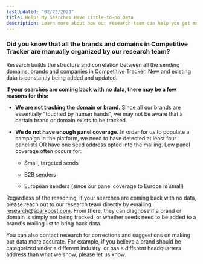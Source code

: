 ```yaml
---
lastUpdated: "02/23/2023"
title: Help! My Searches Have Little-to-no Data
description: Learn more about how our research team can help you get more data back into Competitive Tracker
---
```


### Did you know that all the brands and domains in Competitive Tracker are manually organized by our research team?

Research builds the structure and correlation between all the sending domains, brands and companies in Competitive Tracker. New and existing data is constantly being added and updated.

**If your searches are coming back with no data, there may be a few reasons for this:**

*   **We are not tracking the domain or brand.** Since all our brands are essentially "touched by human hands", we may not be aware that a certain brand or domain exists to be tracked.  

*   **We do not have enough panel coverage.** In order for us to populate a campaign in the platform, we need to have detected at least four panelists OR have one seed address opted into the mailing. Low panel coverage often occurs for:

    *   Small, targeted sends

    *   B2B senders

    *   European senders (since our panel coverage to Europe is small)

Regardless of the reasoning, if your searches are coming back with no data, please reach out to our research team directly by emailing [research@sparkpost.com](mailto:research@sparkpost.com). From there, they can diagnose if a brand or domain is simply not being tracked, or whether seeds need to be added to a brand's mailing list to bring back data.

You can also contact research for corrections and suggestions on making our data more accurate. For example, if you believe a brand should be categorized under a different industry, or has a different headquarters address than what we show, please let us know.


